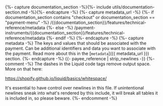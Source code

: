 {%- capture documentation_section -%}{%- include utils/documentation-section.md -%}{%- endcapture -%}
{%- capture metadata_url -%}
   {%- if documentation_section contains "checkout" or documentation_section == "payment-menu" -%}
        /{{documentation_section}}/features/technical-reference/metadata
    {%- else -%}
        /payment-instruments/{{documentation_section}}/features/technical-reference/metadata
    {%- endif -%}
{%- endcapture -%}
{%- capture metadata -%}
    The keys and values that should be associated with the payment. Can be
    additional identifiers and data you want to associate with the payment.
    Read more about this in the [`metadata`]({{ metadata_url }}) section.
{%- endcapture -%}
{{- payee_reference | strip_newlines -}}
{%- comment -%}
The dashes in the Liquid code tags remove output space. More on that here:

<https://shopify.github.io/liquid/basics/whitespace/>

It's essential to have control over newlines in this file. If unintentional
newlines sneak into what's rendered by this include, it will break all tables
it is included in, so please beware.
{%- endcomment -%}

